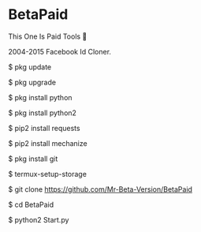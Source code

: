 # BetaPaid
This One Is Paid Tools 🙂

2004-2015 Facebook Id Cloner.

$ pkg update

$ pkg upgrade

$ pkg install python

$ pkg install python2

$ pip2 install requests

$ pip2 install mechanize

$ pkg install git

$ termux-setup-storage

$ git clone https://github.com/Mr-Beta-Version/BetaPaid

$ cd BetaPaid

$ python2 Start.py
